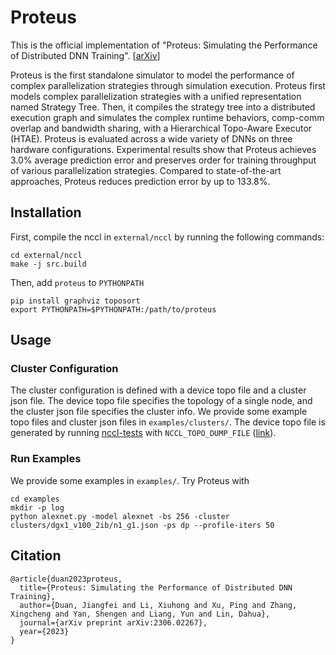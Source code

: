 # Proteus

This is the official implementation of "Proteus: Simulating the Performance of Distributed DNN Training". [[arXiv](https://arxiv.org/abs/2306.02267)]

Proteus is the first standalone simulator to model the performance of complex parallelization strategies through simulation execution. Proteus first models complex parallelization strategies with a unified representation named Strategy Tree. Then, it compiles the strategy tree into a distributed execution graph and simulates the complex runtime behaviors, comp-comm overlap and bandwidth sharing, with a Hierarchical Topo-Aware Executor (HTAE). Proteus is evaluated across a wide variety of DNNs on three hardware configurations. Experimental results show that Proteus achieves $3.0$% average prediction error and preserves order for training throughput of various parallelization strategies. Compared to state-of-the-art approaches, Proteus reduces prediction error by up to $133.8$%.


## Installation

First, compile the nccl in `external/nccl` by running the following commands:

```
cd external/nccl
make -j src.build
```

Then, add `proteus` to `PYTHONPATH`

```
pip install graphviz toposort
export PYTHONPATH=$PYTHONPATH:/path/to/proteus
```

## Usage

### Cluster Configuration

The cluster configuration is defined with a device topo file and a cluster json file. The device topo file specifies the topology of a single node, and the cluster json file specifies the cluster info. We provide some example topo files and cluster json files in `examples/clusters/`. The device topo file is generated by running [nccl-tests](https://github.com/NVIDIA/nccl-tests) with `NCCL_TOPO_DUMP_FILE` ([link](https://docs.nvidia.com/deeplearning/nccl/user-guide/docs/env.html#nccl-topo-dump-file)).

### Run Examples

We provide some examples in `examples/`. Try Proteus with
```
cd examples
mkdir -p log
python alexnet.py -model alexnet -bs 256 -cluster clusters/dgx1_v100_2ib/n1_g1.json -ps dp --profile-iters 50
```

## Citation
```
@article{duan2023proteus,
  title={Proteus: Simulating the Performance of Distributed DNN Training},
  author={Duan, Jiangfei and Li, Xiuhong and Xu, Ping and Zhang, Xingcheng and Yan, Shengen and Liang, Yun and Lin, Dahua},
  journal={arXiv preprint arXiv:2306.02267},
  year={2023}
}
```

